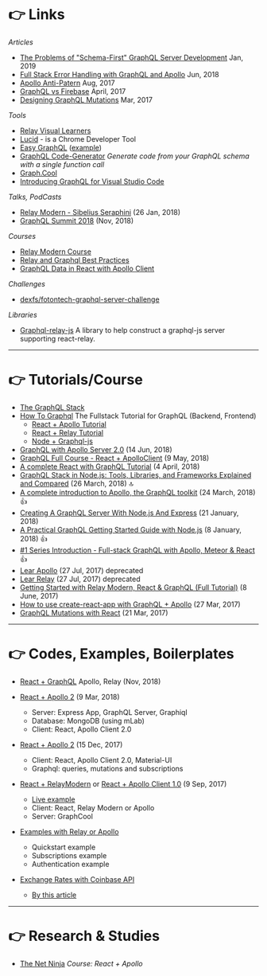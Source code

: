# 👉 Links

*Articles*

- [The Problems of "Schema-First" GraphQL Server Development](https://www.prisma.io/blog/the-problems-of-schema-first-graphql-development-x1mn4cb0tyl3) Jan, 2019
- [Full Stack Error Handling with GraphQL and Apollo](https://dev-blog.apollodata.com/full-stack-error-handling-with-graphql-apollo-5c12da407210) Jun, 2018
- [Apollo Anti-Patern](https://medium.com/entria/relay-apollo-anti-pattern-d9f4dea47738) Aug, 2017
- [GraphQL vs Firebase](https://gist.github.com/nikolasburk/ea70b7f7c0a6e45941b20578fb60fa85) April, 2017
- [Designing GraphQL Mutations](https://blog.apollographql.com/designing-graphql-mutations-e09de826ed97) Mar, 2017

*Tools*

- [Relay Visual Learners](http://sgwilym.github.io/relay-visual-learners/)
- [Lucid](https://github.com/Gossamer-React/Lucid) - is a Chrome Developer Tool
- [Easy GraphQL](https://easygraphql.com/) ([example](https://repl.it/@alejandroestrada/mock-easygraphql-tester))
- [GraphQL Code-Generator](https://graphql-code-generator.com/) *Generate code from your GraphQL schema with a single function call*
- [Graph.Cool](http://www.graph.cool/cloud/)
- [Introducing GraphQL for Visual Studio Code](https://www.prisma.io/blog/vscode-thieghu7shoo/)

*Talks, PodCasts*

- [Relay Modern - Sibelius Seraphini](https://www.youtube.com/watch?v=cEqOs1tg_C0) (26 Jan, 2018)
- [GraphQL Summit 2018](https://www.youtube.com/watch?v=IjJkAL4RWyQ) (Nov, 2018)

*Courses*

- [Relay Modern Course](https://github.com/sibelius/relay-modern-course)
- [Relay and Graphql Best Practices](https://code.kiwi.com/relay-and-graphql-best-practices-b09ce1d6d7ea)
- [GraphQL Data in React with Apollo Client](https://egghead.io/courses/graphql-data-in-react-with-apollo-client)

*Challenges*

- [dexfs/fotontech-graphql-server-challenge](https://github.com/dexfs/fotontech-graphql-server-challenge)

*Libraries*

- [Graphql-relay-js](https://github.com/graphql/graphql-relay-js) A library to help construct a graphql-js server supporting react-relay.
---

# 👉 Tutorials/Course

- [The GraphQL Stack](https://www.graphqlstack.com/)
- [How To Graphql](https://www.howtographql.com) The Fullstack Tutorial for GraphQL (Backend, Frontend)
    - [React + Apollo Tutorial](https://www.howtographql.com/react-apollo/0-introduction/)
    - [React + Relay Tutorial](https://www.howtographql.com/react-relay/0-introduction/)
    - [Node + Graphql-js](https://www.howtographql.com/graphql-js/0-introduction/)
- [GraphQL with Apollo Server 2.0](https://github.com/arjunyel/firestore-apollo-graphql) (14 Jun, 2018)
- [GraphQL Full Course - React + ApolloClient](https://www.youtube.com/watch?v=ed8SzALpx1Q) (9 May, 2018)
- [A complete React with GraphQL Tutorial](https://www.robinwieruch.de/react-with-graphql-tutorial/) (4 April, 2018)
- [GraphQL Stack in Node.js: Tools, Libraries, and Frameworks Explained and Compared](https://www.moesif.com/blog/technical/graphql/GraphQL-Stack-Nodejs-Tools-Libraries-Frameworks-Explained-and-Compared/) (26 March, 2018) :top:
- [A complete introduction to Apollo, the GraphQL toolkit](https://medium.freecodecamp.org/a-complete-introduction-to-apollo-the-graphql-toolkit-83acab4b8143) (24 March, 2018) :thumbsup:
- [Creating A GraphQL Server With Node.js And Express](https://codingthesmartway.com/creating-a-graphql-server-with-node-js-and-express/) (21 January, 2018)
- [A Practical GraphQL Getting Started Guide with Node.js](https://scotch.io/tutorials/a-practical-graphql-getting-started-guide-with-nodejs) (8 January, 2018) :thumbsup:
- [#1 Series Introduction - Full-stack GraphQL with Apollo, Meteor & React](https://www.youtube.com/watch?v=m0TC5DcFHDY&list=PLLnpHn493BHFTDL9M1PKnxQwBwOZ8J-h4) :thumbsup:
- [Lear Apollo](https://www.learnapollo.com/) (27 Jul, 2017) deprecated
- [Lear Relay](https://www.learnrelay.org/) (27 Jul, 2017) deprecated
- [Getting Started with Relay Modern, React & GraphQL (Full Tutorial)](https://www.youtube.com/watch?v=XeALXh37WeU) (8 June, 2017)
- [How to use create-react-app with GraphQL + Apollo](https://blog.graph.cool/how-to-use-create-react-app-with-graphql-apollo-62e574617cff) (27 Mar, 2017)
- [GraphQL Mutations with React](https://dev-blog.apollodata.com/react-graphql-tutorial-mutations-764d7ec23c15) (21 Mar, 2017)

---

# 👉 Codes, Examples, Boilerplates

- [React + GraphQL](https://github.com/ricardocanelas/react-graphql-examples) Apollo, Relay (Nov, 2018)

- [React + Apollo 2](https://github.com/gsans/todo-apollo-v2-react) (9 Mar, 2018)
    - Server: Express App, GraphQL Server, Graphiql
    - Database: MongoDB (using mLab)
    - Client: React, Apollo Client 2.0

- [React + Apollo 2](https://github.com/gsans/todo-apollo-v2-react) (15 Dec, 2017)
    - Client: React, Apollo Client 2.0, Material-UI
    - Graphql: queries, mutations and subscriptions

- [React + RelayModern](https://github.com/gsans/reactnext-instagram-relaymodern) or [React + Apollo Client 1.0](https://github.com/gsans/reactnext-instagram-apollo) (9 Sep, 2017)
    - [Live example](https://youtu.be/7v03BxWnygo?t=1022)
    - Client: React, Relay Modern or Apollo
    - Server: GraphCool

- [Examples with Relay or Apollo](https://github.com/graphcool-examples/react-graphql)
    - Quickstart example
    - Subscriptions example
    - Authentication example

- [Exchange Rates with Coinbase API](https://launchpad.graphql.com/v7mnw3m03)
    - [By this article](https://css-tricks.com/front-end-developers-guide-graphql)

---

# 👉 Research & Studies

- [The Net Ninja](graphql/tutorial-graphql-apollo-react.md) *Course: React + Apollo*
